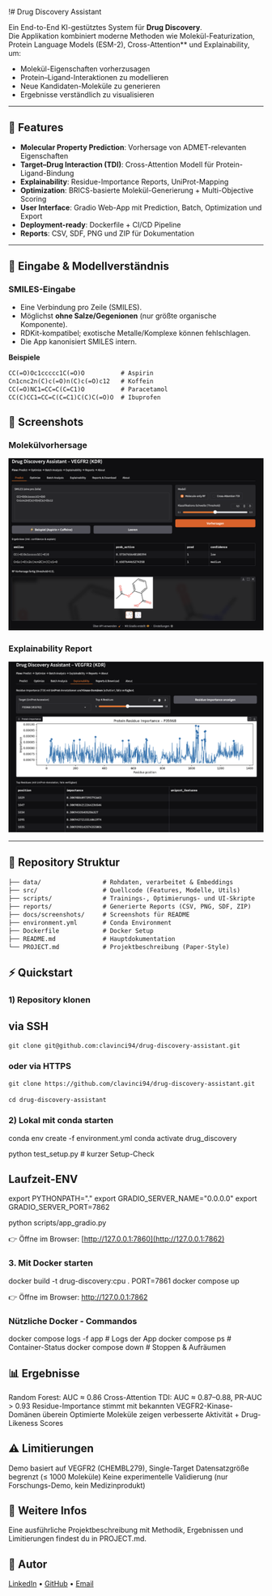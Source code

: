 !# Drug Discovery Assistant

Ein End-to-End KI-gestütztes System für **Drug Discovery**.  
Die Applikation kombiniert moderne Methoden wie Molekül-Featurization, Protein Language Models (ESM-2), Cross-Attention** und Explainability, um:  
- Molekül-Eigenschaften vorherzusagen  
- Protein–Ligand-Interaktionen zu modellieren  
- Neue Kandidaten-Moleküle zu generieren  
- Ergebnisse verständlich zu visualisieren  

---

## 🚀 Features
- **Molecular Property Prediction**: Vorhersage von ADMET-relevanten Eigenschaften  
- **Target–Drug Interaction (TDI)**: Cross-Attention Modell für Protein-Ligand-Bindung  
- **Explainability**: Residue-Importance Reports, UniProt-Mapping  
- **Optimization**: BRICS-basierte Molekül-Generierung + Multi-Objective Scoring  
- **User Interface**: Gradio Web-App mit Prediction, Batch, Optimization und Export  
- **Deployment-ready**: Dockerfile + CI/CD Pipeline  
- **Reports**: CSV, SDF, PNG und ZIP für Dokumentation  

---

## 🧪 Eingabe & Modellverständnis

### SMILES-Eingabe
- Eine Verbindung pro Zeile (SMILES).
- Möglichst **ohne Salze/Gegenionen** (nur größte organische Komponente).
- RDKit-kompatibel; exotische Metalle/Komplexe können fehlschlagen.
- Die App kanonisiert SMILES intern.

**Beispiele**
```text
CC(=O)Oc1ccccc1C(=O)O          # Aspirin
Cn1cnc2n(C)c(=O)n(C)c(=O)c12   # Koffein
CC(=O)NC1=CC=C(C=C1)O          # Paracetamol
CC(C)CC1=CC=C(C=C1)C(C)C(=O)O  # Ibuprofen
```


## 📸 Screenshots

### Molekülvorhersage
![Molekülvorhersage – Aspirin & Caffeine](docs/screenshots/predict_aspirin_caffeine.png)

### Explainability Report
![Explainability – VEGFR2 (Residue Importance)](docs/screenshots/explainability_vegfr2_top25.png)


---

## 📂 Repository Struktur
```text
├── data/                 # Rohdaten, verarbeitet & Embeddings
├── src/                  # Quellcode (Features, Modelle, Utils)
├── scripts/              # Trainings-, Optimierungs- und UI-Skripte
├── reports/              # Generierte Reports (CSV, PNG, SDF, ZIP)
├── docs/screenshots/     # Screenshots für README
├── environment.yml       # Conda Environment
├── Dockerfile            # Docker Setup
├── README.md             # Hauptdokumentation
└── PROJECT.md            # Projektbeschreibung (Paper-Style)
```


## ⚡ Quickstart

### 1) Repository klonen

## via SSH
```
git clone git@github.com:clavinci94/drug-discovery-assistant.git
```

### oder via HTTPS
```
git clone https://github.com/clavinci94/drug-discovery-assistant.git

cd drug-discovery-assistant
```


### 2) Lokal mit conda starten
conda env create -f environment.yml
conda activate drug_discovery

python test_setup.py  # kurzer Setup-Check

## Laufzeit-ENV
export PYTHONPATH="."
export GRADIO_SERVER_NAME="0.0.0.0"
export GRADIO_SERVER_PORT=7862

python scripts/app_gradio.py


👉 Öffne im Browser: [http://127.0.0.1:7860](http://127.0.0.1:7862)

### 3. Mit Docker starten
docker build -t drug-discovery:cpu .
PORT=7861 docker compose up

👉 Öffne im Browser: http://127.0.0.1:7862

### Nützliche Docker - Commandos

docker compose logs -f app   # Logs der App
docker compose ps            # Container-Status
docker compose down          # Stoppen & Aufräumen

## 📊 Ergebnisse
Random Forest: AUC ≈ 0.86
Cross-Attention TDI: AUC ≈ 0.87–0.88, PR-AUC > 0.93
Residue-Importance stimmt mit bekannten VEGFR2-Kinase-Domänen überein
Optimierte Moleküle zeigen verbesserte Aktivität + Drug-Likeness Scores

## ⚠️ Limitierungen
Demo basiert auf VEGFR2 (CHEMBL279), 
Single-Target 
Datensatzgröße begrenzt (≤ 1000 Moleküle)
Keine experimentelle Validierung (nur Forschungs-Demo, kein Medizinprodukt)

## 📖 Weitere Infos
Eine ausführliche Projektbeschreibung mit Methodik, Ergebnissen und Limitierungen findest du in PROJECT.md.

## 👤 Autor
[LinkedIn](https://www.linkedin.com/in/claudio-vinci/) • [GitHub](https://github.com/clavinci94) • [Email](mailto:claudiovinci94@gmail.com)

